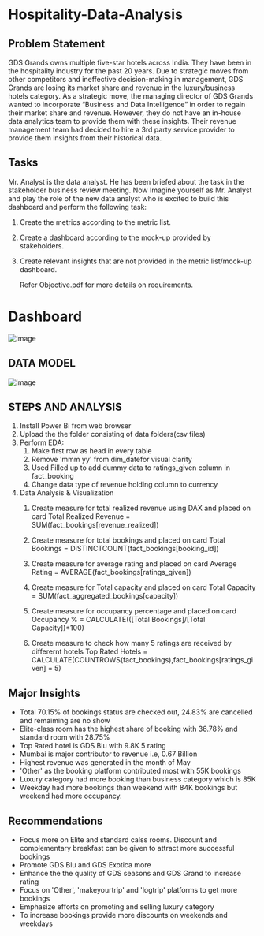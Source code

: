 # Hospitality-Data-Analysis

## Problem Statement
GDS Grands owns multiple five-star hotels across India. They have been in the hospitality industry for the past 20 years. Due to strategic moves from other competitors and ineffective decision-making in management, GDS Grands are losing its market share and revenue in the luxury/business hotels category.
As a strategic move, the managing director of GDS Grands wanted to incorporate “Business and Data Intelligence” in order to regain their market share and revenue. However, they do not have an in-house data analytics team to provide them with these insights. 
Their revenue management team had decided to hire a 3rd party service provider to provide them insights from their historical data.

## Tasks
Mr. Analyst is the data analyst. He has been briefed about the task in the stakeholder business review meeting. Now Imagine yourself as Mr. Analyst and play the role of the new data analyst who is excited to build this dashboard and perform the following task:
1. Create the metrics according to the metric list.
2. Create a dashboard according to the mock-up provided by stakeholders.
3. Create relevant insights that are not provided in the metric list/mock-up dashboard.
   
   Refer Objective.pdf for more details on requirements.

# Dashboard
![image](https://github.com/igglu417/Hospitality-Data-Analysis/assets/54131004/2063667d-acf7-4797-9130-6f1baf50acb7)

## DATA MODEL
![image](https://github.com/igglu417/Hospitality-Data-Analysis/assets/54131004/1b9eb1d1-acb9-4b25-bb17-2ac9e0766198)

## STEPS AND ANALYSIS
1. Install Power Bi from web browser
2. Upload the the folder consisting of data folders(csv files)
3. Perform EDA:
	1. Make first row as head in every table
	2. Remove 'mmm yy' from dim_datefor visual clarity
	3. Used Filled up to add dummy data to ratings_given column in fact_booking
	4. Change data type of revenue holding column to currency
4. Data Analysis & Visualization
	1. Create measure for total realized revenue using DAX and placed on  card
			Total Realized Revenue = SUM(fact_bookings[revenue_realized])
	2. Create measure for total bookings and placed on  card
		Total Bookings = DISTINCTCOUNT(fact_bookings[booking_id])
	3. 	Create measure for average rating and placed on  card
		Average Rating = AVERAGE(fact_bookings[ratings_given])
	4. Create measure for Total capacity and placed on  card
		Total Capacity = SUM(fact_aggregated_bookings[capacity])
	
	5. Create measure for occupancy percentage and placed on card
		Occupancy % = CALCULATE(([Total Bookings]/[Total Capacity])*100)
	6. Create measure to check how many 5 ratings are received by differernt hotels
		Top Rated Hotels = CALCULATE(COUNTROWS(fact_bookings),fact_bookings[ratings_given] = 5)
		
## Major Insights
- Total 70.15% of bookings status are checked out, 24.83% are cancelled and remaiming are no show
- Elite-class room has the highest share of booking with 36.78% and standard room with 28.75%
- Top Rated hotel is GDS Blu with 9.8K 5 rating
- Mumbai is major contributor to revenue i.e, 0.67 Billion
- Highest revenue was generated in the month of May
- 'Other' as the booking platform contributed most with 55K bookings
- Luxury category had more booking than business category which is 85K
- Weekday had more bookings than weekend with 84K bookings but weekend had more occupancy.

## Recommendations		
- Focus more on Elite and standard calss rooms. Discount and complementary breakfast can be given to attract more successful bookings
- Promote GDS Blu and GDS Exotica more
- Enhance the the quality of GDS seasons and GDS Grand to increase rating
- Focus on 'Other', 'makeyourtrip' and 'logtrip' platforms to get more bookings
- Emphasize efforts on promoting and selling luxury category	
- To increase bookings provide more discounts on weekends and weekdays		
		
		
		
		
		
		
		
